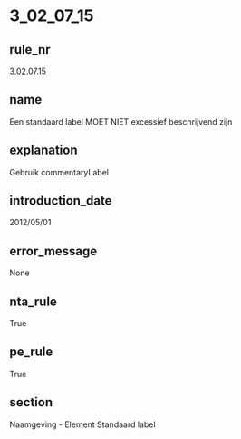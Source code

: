 # 3_02_07_15

## rule_nr
3.02.07.15

## name
Een standaard label MOET NIET excessief beschrijvend zijn

## explanation
Gebruik commentaryLabel

## introduction_date
2012/05/01

## error_message
None

## nta_rule
True

## pe_rule
True

## section
Naamgeving - Element Standaard label

